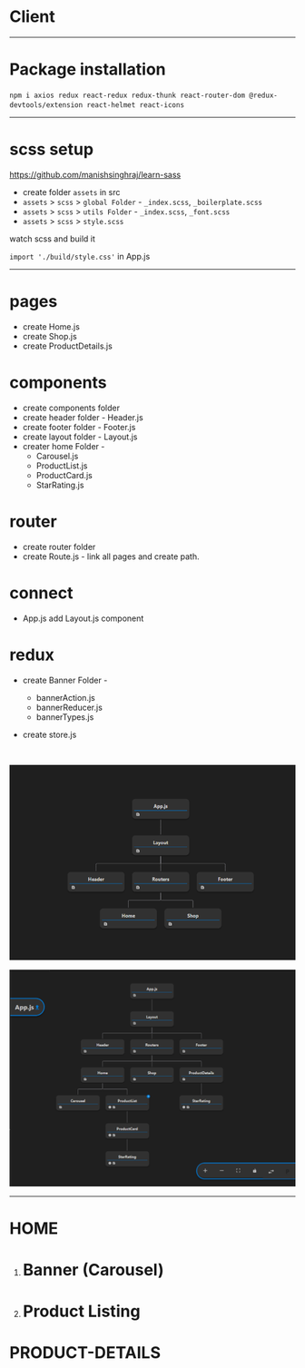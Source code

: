 # Client
<hr>

# Package installation

`npm i axios redux react-redux redux-thunk react-router-dom @redux-devtools/extension react-helmet react-icons`

<hr>

# scss setup

https://github.com/manishsinghraj/learn-sass

- create folder `assets` in src
- `assets` > `scss` > `global Folder` - `_index.scss`, `_boilerplate.scss`
- `assets` > `scss` > `utils Folder` - `_index.scss`, `_font.scss`
- `assets` > `scss` > `style.scss`

watch scss and build it

`import './build/style.css'` in App.js

<hr>

# pages

- create Home.js
- create Shop.js
- create ProductDetails.js


# components

- create components folder
- create header folder - Header.js
- create footer folder - Footer.js
- create layout folder - Layout.js
- creater home Folder - 
    - Carousel.js
    - ProductList.js
    - ProductCard.js
    - StarRating.js

# router

- create router folder
- create Route.js - link all pages and create path.


# connect

- App.js add Layout.js component 


# redux

- create Banner Folder - 
    - bannerAction.js
    - bannerReducer.js
    - bannerTypes.js

- create store.js

<br>

 
![alt text](image.png)

![alt text](image-1.png)

<hr>

# HOME

1. # Banner (Carousel)
2. # Product Listing


# PRODUCT-DETAILS
